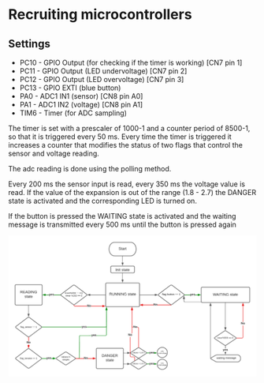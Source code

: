 # Recruiting microcontrollers

## Settings

- PC10 - GPIO Output (for checking if the timer is working) [CN7 pin 1]
- PC11 - GPIO Output (LED undervoltage) [CN7 pin 2]
- PC12 - GPIO Output (LED overvoltage) [CN7 pin 3]
- PC13 - GPIO EXTI (blue button)
- PA0 - ADC1 IN1 (sensor) [CN8 pin A0]
- PA1 - ADC1 IN2 (voltage) [CN8 pin A1]
- TIM6 - Timer (for ADC sampling)

The timer is set with a prescaler of 1000-1 and a counter period of 8500-1, so that it is triggered every 50 ms. Every time the timer is triggered it increases a counter that modifies the status of two flags that control the sensor and voltage reading.

The adc reading is done using the polling method.

Every 200 ms the sensor input is read, every 350 ms the voltage value is read. If the value of the expansion is out of the range (1.8 - 2.7) the DANGER state is activated and the corresponding LED is turned on.

If the button is pressed the WAITING state is activated and the waiting message is transmitted every 500 ms until the button is pressed again

![flowchart](./media/flowchart.png)